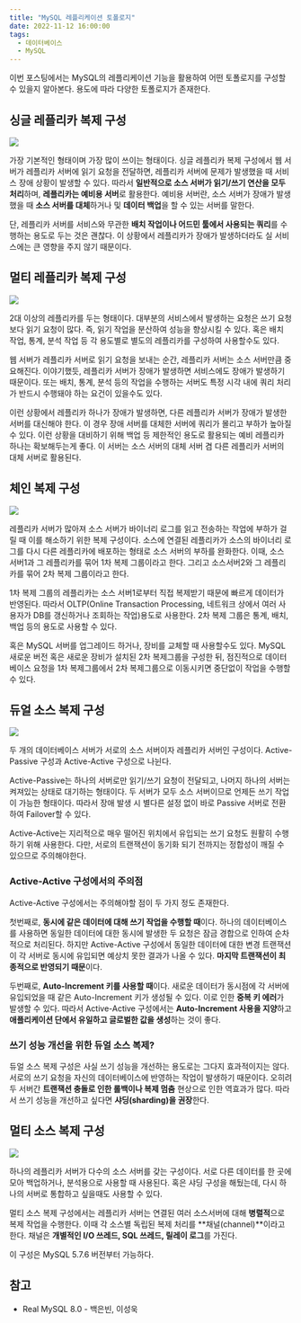 ```yaml
---
title: "MySQL 레플리케이션 토폴로지"
date: 2022-11-12 16:00:00
tags:
  - 데이터베이스
  - MySQL
---
```


이번 포스팅에서는 MySQL의 레플리케이션 기능을 활용하여 어떤 토폴로지를 구성할 수 있을지 알아본다. 용도에 따라 다양한 토폴로지가 존재한다.

## 싱글 레플리카 복제 구성

![](./1.png)

가장 기본적인 형태이며 가장 많이 쓰이는 형태이다. 싱글 레플리카 복제 구성에서 웹 서버가 레플리카 서버에 읽기 요청을 전달하면, 레플리카 서버에 문제가 발생했을 때 서비스 장애 상황이 발생할 수 있다. 따라서 **일반적으로 소스 서버가 읽기/쓰기 연산을 모두 처리**하며, **레플리카는 예비용 서버**로 활용한다. 예비용 서버란, 소스 서버가 장애가 발생했을 때 **소스 서버를 대체**하거나 및 **데이터 백업**을 할 수 있는 서버를 말한다.

단, 레플리카 서버를 서비스와 무관한 **배치 작업이나 어드민 툴에서 사용되는 쿼리**를 수행하는 용도로 두는 것은 괜찮다. 이 상황에서 레플리카가 장애가 발생하더라도 실 서비스에는 큰 영향을 주지 않기 때문이다.

## 멀티 레플리카 복제 구성

![](./2.png)

2대 이상의 레플리카를 두는 형태이다. 대부분의 서비스에서 발생하는 요청은 쓰기 요청보다 읽기 요청이 많다. 즉, 읽기 작업을 분산하여 성능을 향상시킬 수 있다. 혹은 배치 작업, 통계, 분석 작업 등 각 용도별로 별도의 레플리카를 구성하여 사용할수도 있다.

웹 서버가 레플리카 서버로 읽기 요청을 보내는 순간, 레플리카 서버는 소스 서버만큼 중요해진다. 이야기했듯, 레플리카 서버가 장애가 발생하면 서비스에도 장애가 발생하기 때문이다. 또는 배치, 통계, 분석 등의 작업을 수행하는 서버도 특정 시각 내에 쿼리 처리가 반드시 수행돼야 하는 요건이 있을수도 있다.

이런 상황에서 레플리카 하나가 장애가 발생하면, 다른 레플리카 서버가 장애가 발생한 서버를 대신해야 한다. 이 경우 장애 서버를 대체한 서버에 쿼리가 몰리고 부하가 높아질 수 있다. 이런 상황을 대비하기 위해 백업 등 제한적인 용도로 활용되는 예비 레플리카 하나는 확보해두는게 좋다. 이 서버는 소스 서버의 대체 서버 겸 다른 레플리카 서버의 대체 서버로 활용된다.

## 체인 복제 구성

![](./3.png)

레플리카 서버가 많아져 소스 서버가 바이너리 로그를 읽고 전송하는 작업에 부하가 걸릴 때 이를 해소하기 위한 복제 구성이다. 소스에 연결된 레플리카가 소스의 바이너리 로그를 다시 다른 레플리카에 배포하는 형태로 소스 서버의 부하를 완화한다. 이때, 소스 서버1과 그 레플리카를 묶어 1차 복제 그룹이라고 한다. 그리고 소스서버2와 그 레플리카를 묶어 2차 복제 그룹이라고 한다.

1차 복제 그룹의 레플리카는 소스 서버1로부터 직접 복제받기 때문에 빠르게 데이터가 반영된다. 따라서 OLTP(Online Transaction Processing, 네트워크 상에서 여러 사용자가 DB를 갱신하거나 조회하는 작업)용도로 사용한다. 2차 복제 그룹은 통계, 배치, 백업 등의 용도로 사용할 수 있다.

혹은 MySQL 서버를 업그레이드 하거나, 장비를 교체할 때 사용할수도 있다. MySQL 새로운 버전 혹은 새로운 장비가 설치된 2차 복제그룹을 구성한 뒤, 점진적으로 데이터베이스 요청을 1차 복제그룹에서 2차 복제그룹으로 이동시키면 중단없이 작업을 수행할 수 있다.

## 듀얼 소스 복제 구성

![](./4.png)

두 개의 데이터베이스 서버가 서로의 소스 서버이자 레플리카 서버인 구성이다. Active-Passive 구성과 Active-Active 구성으로 나뉜다.

Active-Passive는 하나의 서버로만 읽기/쓰기 요청이 전달되고, 나머지 하나의 서버는 켜져있는 상태로 대기하는 형태이다. 두 서버가 모두 소스 서버이므로 언제든 쓰기 작업이 가능한 형태이다. 따라서 장애 발생 시 별다른 설정 없이 바로 Passive 서버로 전환하여 Failover할 수 있다.

Active-Active는 지리적으로 매우 떨어진 위치에서 유입되는 쓰기 요청도 원활히 수행하기 위해 사용한다. 다만, 서로의 트랜잭션이 동기화 되기 전까지는 정합성이 깨질 수 있으므로 주의해야한다.

### Active-Active 구성에서의 주의점

Active-Active 구성에서는 주의해야할 점이 두 가지 정도 존재한다.

첫번째로, **동시에 같은 데이터에 대해 쓰기 작업을 수행할 때**이다. 하나의 데이터베이스를 사용하면 동일한 데이터에 대한 동시에 발생한 두 요청은 잠금 경합으로 인하여 순차적으로 처리된다. 하지만 Active-Active 구성에서 동일한 데이터에 대한 변경 트랜잭션이 각 서버로 동시에 유입되면 예상치 못한 결과가 나올 수 있다. **마지막 트랜잭션이 최종적으로 반영되기 때문**이다.

두번째로, **Auto-Increment 키를 사용할 때**이다. 새로운 데이터가 동시점에 각 서버에 유입되었을 때 같은 Auto-Increment 키가 생성될 수 있다. 이로 인한 **중복 키 에러**가 발생할 수 있다. 따라서 Active-Active 구성에서는 **Auto-Increment 사용을 지양**하고 **애플리케이션 단에서 유일하고 글로벌한 값을 생성**하는 것이 좋다.

### 쓰기 성능 개선을 위한 듀얼 소스 복제?

듀얼 소스 복제 구성은 사실 쓰기 성능을 개선하는 용도로는 그다지 효과적이지는 않다. 서로의 쓰기 요청을 자신의 데이터베이스에 반영하는 작업이 발생하기 때문이다. 오히려 두 서버간 **트랜잭션 충돌로 인한 롤백이나 복제 멈춤** 현상으로 인한 역효과가 많다. 따라서 쓰기 성능을 개선하고 싶다면 **샤딩(sharding)을 권장**한다.

## 멀티 소스 복제 구성

![](./5.png)

하나의 레플리카 서버가 다수의 소스 서버를 갖는 구성이다. 서로 다른 데이터를 한 곳에 모아 백업하거나, 분석용으로 사용할 때 사용된다. 혹은 샤딩 구성을 해뒀는데, 다시 하나의 서버로 통합하고 싶을때도 사용할 수 있다.

멀티 소스 복제 구성에서는 레플리카 서버는 연결된 여러 소스서버에 대해 **병렬적**으로 복제 작업을 수행한다. 이때 각 소스별 독립된 복제 처리를 **채널(channel)**이라고 한다. 채널은 **개별적인 I/O 쓰레드, SQL 쓰레드, 릴레이 로그**를 가진다.

이 구성은 MySQL 5.7.6 버전부터 가능하다.

## 참고

- Real MySQL 8.0 - 백은빈, 이성욱
